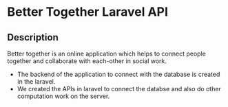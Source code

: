 # Better Together Laravel API
## Description
Better together is an online application which helps to connect people together and collaborate with each-other in social work.
-   The backend of the application to connect with the database is created in the laravel.
-   We created the APIs in laravel to connect the databse and also do other computation work on the server.
